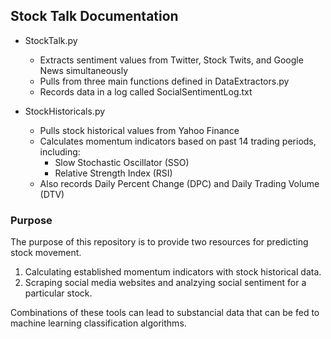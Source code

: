 ## Stock Talk Documentation
* StockTalk.py
   * Extracts sentiment values from Twitter, Stock Twits, and Google News simultaneously 
   * Pulls from three main functions defined in DataExtractors.py
   * Records data in a log called SocialSentimentLog.txt

* StockHistoricals.py
   * Pulls stock historical values from Yahoo Finance
   * Calculates momentum indicators based on past 14 trading periods, including:
     * Slow Stochastic Oscillator (SSO)
     * Relative Strength Index (RSI)
    * Also records Daily Percent Change (DPC) and Daily Trading Volume (DTV)  

### Purpose

The purpose of this repository is to provide two resources for predicting stock movement.

1. Calculating established momentum indicators with stock historical data.
2. Scraping social media websites and analzying social sentiment for a particular stock.

Combinations of these tools can lead to substancial data that can be fed to machine learning classification algorithms.

